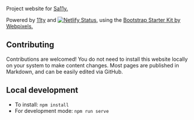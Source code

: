Project website for [Sa11y.](https://github.com/ryersondmp/sa11y)

Powered by [11ty](https://www.11ty.dev/) and [![Netlify Status](https://api.netlify.com/api/v1/badges/4f288172-53f0-4681-80f3-b9af2a2f7573/deploy-status)](https://app.netlify.com/sites/sa11y/deploys), using the [Bootstrap Starter Kit by Webpixels.](https://github.com/webpixels/bootstrap-starter-kit)

## Contributing
Contributions are welcomed! You do not need to install this website locally on your system to make content changes. Most pages are published in Markdown, and can be easily edited via GitHub.

## Local development
- To install: `npm install`
- For development mode: `npm run serve`